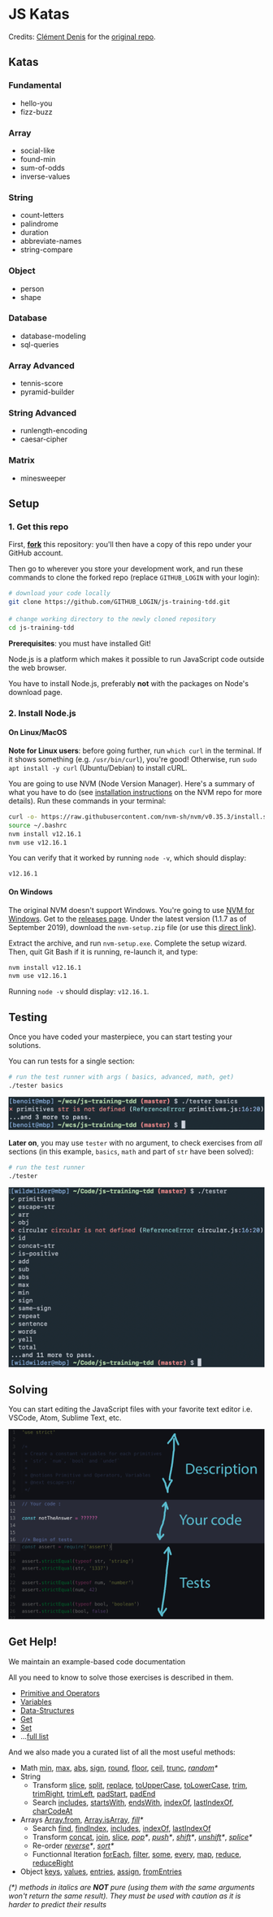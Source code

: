 # JS Katas

Credits: [Clément Denis](https://github.com/kigiri) for the [original repo](https://github.com/nan-academy/js-training).

## Katas

### Fundamental

- hello-you
- fizz-buzz

### Array

- social-like
- found-min
- sum-of-odds
- inverse-values

### String

- count-letters
- palindrome
- duration
- abbreviate-names
- string-compare

### Object

- person
- shape

### Database

- database-modeling
- sql-queries

### Array Advanced

- tennis-score
- pyramid-builder

### String Advanced

- runlength-encoding
- caesar-cipher

### Matrix

- minesweeper

## Setup

### 1. Get this repo

First, [**fork**](https://github.com/WildCodeSchool/js-training-tdd/fork?fragment=1) this repository: you'll then have a copy of this repo under your GitHub account.

Then go to wherever you store your development work, and run these commands to clone the forked repo (replace `GITHUB_LOGIN` with your login):

```sh
# download your code locally
git clone https://github.com/GITHUB_LOGIN/js-training-tdd.git

# change working directory to the newly cloned repository
cd js-training-tdd
```

**Prerequisites**: you must have installed Git!

Node.js is a platform which makes it possible to run JavaScript code outside the web browser.

You have to install Node.js, preferably **not** with the packages on Node's download page.

### 2. Install Node.js

#### On Linux/MacOS

**Note for Linux users**: before going further, run `which curl` in the terminal. If it shows something (e.g. `/usr/bin/curl`), you're good! Otherwise, run `sudo apt install -y curl` (Ubuntu/Debian) to install cURL.

You are going to use NVM (Node Version Manager). Here's a summary of what you have to do (see [installation instructions](https://github.com/nvm-sh/nvm#installation-and-update) on the NVM repo for more details). Run these commands in your terminal:

```sh
curl -o- https://raw.githubusercontent.com/nvm-sh/nvm/v0.35.3/install.sh | bash
source ~/.bashrc
nvm install v12.16.1
nvm use v12.16.1
```

You can verify that it worked by running `node -v`, which should display:

    v12.16.1

#### On Windows

The original NVM doesn't support Windows. You're going to use [NVM for Windows](https://github.com/coreybutler/nvm-windows). Get to the [releases page](https://github.com/coreybutler/nvm-windows/releases). Under the latest version (1.1.7 as of September 2019), download the `nvm-setup.zip` file (or use this [direct link](https://github.com/coreybutler/nvm-windows/releases/download/1.1.7/nvm-setup.zip)).

Extract the archive, and run `nvm-setup.exe`. Complete the setup wizard. Then, quit Git Bash if it is running, re-launch it, and type:

```sh
nvm install v12.16.1
nvm use v12.16.1
```

Running `node -v` should display: `v12.16.1`.

## Testing

Once you have coded your masterpiece, you can start testing your solutions.

You can run tests for a single section:

```sh
# run the test runner with args ( basics, advanced, math, get)
./tester basics
```

![output-tester-basics](img/output-tester-basics.png)

**Later on**, you may use `tester` with no argument, to check exercises from _all_ sections (in this example, `basics`, `math` and part of `str` have been solved):

```sh
# run the test runner
./tester
```

![output-tester](img/output-tester.png)

## Solving

You can start editing the JavaScript files with your favorite text editor i.e. VSCode, Atom, Sublime Text, etc.

![where-to-code](img/where-to-code.png)

## Get Help!

We maintain an example-based code documentation

All you need to know to solve those exercises is described in them.

- [Primitive and Operators](examples/primitive-and-operators.js)
- [Variables](examples/variables.js)
- [Data-Structures](examples/data-structures.js)
- [Get](examples/get.js)
- [Set](examples/set.js)
- ...[full list](https://github.com/WildCodeSchool/js-training-tdd/tree/master/examples)

And we also made you a curated list of all the most useful methods:

- Math
  [min](https://devdocs.io/javascript/global_objects/math/min),
  [max](https://devdocs.io/javascript/global_objects/math/max),
  [abs](https://devdocs.io/javascript/global_objects/math/abs),
  [sign](https://devdocs.io/javascript/global_objects/math/sign),
  [round](https://devdocs.io/javascript/global_objects/math/round),
  [floor](https://devdocs.io/javascript/global_objects/math/floor),
  [ceil](https://devdocs.io/javascript/global_objects/math/ceil),
  [trunc](https://devdocs.io/javascript/global_objects/math/trunc),
  _[random](https://devdocs.io/javascript/global_objects/math/random)\*_
- String
  - Transform
    [slice](https://devdocs.io/javascript/global_objects/string/slice),
    [split](https://devdocs.io/javascript/global_objects/string/split),
    [replace](https://devdocs.io/javascript/global_objects/string/replace),
    [toUpperCase](https://devdocs.io/javascript/global_objects/string/touppercase),
    [toLowerCase](https://devdocs.io/javascript/global_objects/string/tolowercase),
    [trim](https://devdocs.io/javascript/global_objects/string/trim),
    [trimRight](https://devdocs.io/javascript/global_objects/string/trimright),
    [trimLeft](https://devdocs.io/javascript/global_objects/string/trimleft),
    [padStart](https://devdocs.io/javascript/global_objects/string/padstart),
    [padEnd](https://devdocs.io/javascript/global_objects/string/padend)
  - Search
    [includes](https://devdocs.io/javascript/global_objects/string/includes),
    [startsWith](https://devdocs.io/javascript/global_objects/string/startswith),
    [endsWith](https://devdocs.io/javascript/global_objects/string/endswith),
    [indexOf](https://devdocs.io/javascript/global_objects/string/indexof),
    [lastIndexOf](https://devdocs.io/javascript/global_objects/string/lastindexof),
    [charCodeAt](https://devdocs.io/javascript/global_objects/string/charcodeat)
- Arrays
  [Array.from](https://devdocs.io/javascript/global_objects/array/from),
  [Array.isArray](https://devdocs.io/javascript/global_objects/array/isarray),
  _[fill](https://devdocs.io/javascript/global_objects/array/fill)\*_
  - Search
    [find](https://devdocs.io/javascript/global_objects/array/find),
    [findIndex](https://devdocs.io/javascript/global_objects/array/findindex),
    [includes](https://devdocs.io/javascript/global_objects/array/includes),
    [indexOf](https://devdocs.io/javascript/global_objects/array/indexof),
    [lastIndexOf](https://devdocs.io/javascript/global_objects/array/lastindexof)
  - Transform
    [concat](https://devdocs.io/javascript/global_objects/array/concat),
    [join](https://devdocs.io/javascript/global_objects/array/join),
    [slice](https://devdocs.io/javascript/global_objects/array/slice),
    _[pop](https://devdocs.io/javascript/global_objects/array/pop)\*_,
    _[push](https://devdocs.io/javascript/global_objects/array/push)\*_,
    _[shift](https://devdocs.io/javascript/global_objects/array/shift)\*_,
    _[unshift](https://devdocs.io/javascript/global_objects/array/unshift)\*_,
    _[splice](https://devdocs.io/javascript/global_objects/array/splice)\*_
  - Re-order
    _[reverse](https://devdocs.io/javascript/global_objects/array/reverse)\*_,
    _[sort](https://devdocs.io/javascript/global_objects/array/sort)\*_
  - Functionnal Iteration
    [forEach](https://devdocs.io/javascript/global_objects/array/foreach),
    [filter](https://devdocs.io/javascript/global_objects/array/filter),
    [some](https://devdocs.io/javascript/global_objects/array/some),
    [every](https://devdocs.io/javascript/global_objects/array/every),
    [map](https://devdocs.io/javascript/global_objects/array/map),
    [reduce](https://devdocs.io/javascript/global_objects/array/reduce),
    [reduceRight](https://devdocs.io/javascript/global_objects/array/reduceright)
- Object
  [keys](https://devdocs.io/javascript/global_objects/object/keys),
  [values](https://devdocs.io/javascript/global_objects/object/values),
  [entries](https://devdocs.io/javascript/global_objects/object/entries),
  [assign](https://devdocs.io/javascript/global_objects/object/assign),
  [fromEntries](https://devdocs.io/javascript/global_objects/object/fromEntries)

_(\*) methods in italics are **NOT** pure (using them with the same arguments won't return the same result).
They must be used with caution as it is harder to predict their results_
